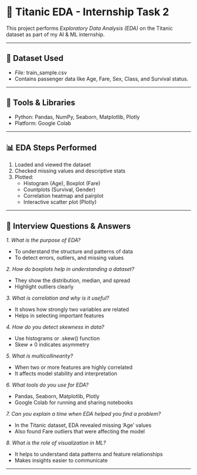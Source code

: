 # 🧪 Titanic EDA - Internship Task 2

This project performs *Exploratory Data Analysis (EDA)* on the Titanic dataset as part of my AI & ML internship.

---

## 📁 Dataset Used
- *File:* train_sample.csv  
- Contains passenger data like Age, Fare, Sex, Class, and Survival status.

---

## 🔧 Tools & Libraries
- Python: Pandas, NumPy, Seaborn, Matplotlib, Plotly  
- Platform: Google Colab

---

## 📊 EDA Steps Performed
1. Loaded and viewed the dataset  
2. Checked missing values and descriptive stats  
3. Plotted:
   - Histogram (Age), Boxplot (Fare)
   - Countplots (Survival, Gender)
   - Correlation heatmap and pairplot
   - Interactive scatter plot (Plotly)

---

## 💬 Interview Questions & Answers

*1. What is the purpose of EDA?*  
- To understand the structure and patterns of data  
- To detect errors, outliers, and missing values

*2. How do boxplots help in understanding a dataset?*  
- They show the distribution, median, and spread  
- Highlight outliers clearly

*3. What is correlation and why is it useful?*  
- It shows how strongly two variables are related  
- Helps in selecting important features

*4. How do you detect skewness in data?*  
- Use histograms or .skew() function  
- Skew ≠ 0 indicates asymmetry

*5. What is multicollinearity?*  
- When two or more features are highly correlated  
- It affects model stability and interpretation

*6. What tools do you use for EDA?*  
- Pandas, Seaborn, Matplotlib, Plotly  
- Google Colab for running and sharing notebooks

*7. Can you explain a time when EDA helped you find a problem?*  
- In the Titanic dataset, EDA revealed missing ‘Age’ values  
- Also found Fare outliers that were affecting the model

*8. What is the role of visualization in ML?*  
- It helps to understand data patterns and feature relationships  
- Makes insights easier to communicate

---

